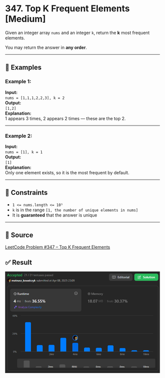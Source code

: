 # 347. Top K Frequent Elements [Medium]

Given an integer array `nums` and an integer `k`, return the **k** most frequent elements.

You may return the answer in **any order**.

---

## 🧪 Examples

### Example 1:
**Input:**  
`nums = [1,1,1,2,2,3], k = 2`  
**Output:**  
`[1,2]`  
**Explanation:**  
1 appears 3 times, 2 appears 2 times — these are the top 2.

---

### Example 2:
**Input:**  
`nums = [1], k = 1`  
**Output:**  
`[1]`  
**Explanation:**  
Only one element exists, so it is the most frequent by default.

---

## 📌 Constraints
- `1 <= nums.length <= 10⁵`
- `k` is in the range `[1, the number of unique elements in nums]`
- It is **guaranteed** that the answer is unique

---

## 🔗 Source  
[LeetCode Problem #347 – Top K Frequent Elements](https://leetcode.com/problems/top-k-frequent-elements/)

## ✅ Result
![LeetCode Result](../assets/topk.png)